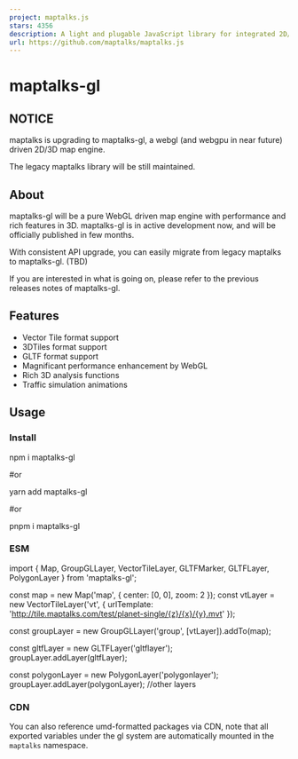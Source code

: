 ```yaml
---
project: maptalks.js
stars: 4356
description: A light and plugable JavaScript library for integrated 2D/3D maps.
url: https://github.com/maptalks/maptalks.js
---
```


maptalks-gl
===========

NOTICE
------

maptalks is upgrading to maptalks-gl, a webgl (and webgpu in near future) driven 2D/3D map engine.

The legacy maptalks library will be still maintained.

About
-----

maptalks-gl will be a pure WebGL driven map engine with performance and rich features in 3D. maptalks-gl is in active development now, and will be officially published in few months.

With consistent API upgrade, you can easily migrate from legacy maptalks to maptalks-gl. (TBD)

If you are interested in what is going on, please refer to the previous releases notes of maptalks-gl.

Features
--------

-   Vector Tile format support
-   3DTiles format support
-   GLTF format support
-   Magnificant performance enhancement by WebGL
-   Rich 3D analysis functions
-   Traffic simulation animations

Usage
-----

### Install

npm i maptalks-gl

#or

yarn add maptalks-gl

#or

pnpm i maptalks-gl

### ESM

import {
    Map,
    GroupGLLayer,
    VectorTileLayer,
    GLTFMarker,
    GLTFLayer,
    PolygonLayer
} from 'maptalks-gl';

const map \= new Map('map', {
    center: \[0, 0\],
    zoom: 2
});
const vtLayer \= new VectorTileLayer('vt', {
    urlTemplate: 'http://tile.maptalks.com/test/planet-single/{z}/{x}/{y}.mvt'
});

const groupLayer \= new GroupGLLayer('group', \[vtLayer\]).addTo(map);

const gltfLayer \= new GLTFLayer('gltflayer');
groupLayer.addLayer(gltfLayer);

const polygonLayer \= new PolygonLayer('polygonlayer');
groupLayer.addLayer(polygonLayer);
//other layers

### CDN

You can also reference umd-formatted packages via CDN, note that all exported variables under the gl system are automatically mounted in the `maptalks` namespace.

<script type\="text/javascript" src\="https://unpkg.com/maptalks-gl/dist/maptalks-gl.js"\></script\>
<script type\="text/javascript"\>
    const map \= new maptalks.Map('map', {
        center: \[0, 0\],
        zoom: 2
    });
    const vtLayer \= new maptalks.VectorTileLayer('vt', {
        urlTemplate: 'http://tile.maptalks.com/test/planet-single/{z}/{x}/{y}.mvt'
    });

    const groupLayer \= new maptalks.GroupGLLayer('group', \[vtLayer\]).addTo(map);

    const gltfLayer \= new maptalks.GLTFLayer('gltflayer');
    groupLayer.addLayer(gltfLayer)
    const polygonLayer \= new maptalks.PolygonLayer('polygonlayer');
    groupLayer.addLayer(polygonLayer);
    //other layers
</script\>

### Optional transcoders

If you need to introduce optional draco, ktx2 and other gl format decoding plugins, just introduce the decoding plugins after introducing the summary package as before:

import {
    Map,
    Geo3DTilesLayer,
    GLTFLayer
} from 'maptalks-gl';
import '@maptalks/transcoders.draco';
import '@maptalks/transcoders.crn';
import '@maptalks/transcoders.ktx2';

or with umd bundle：

<link rel\="stylesheet" href\="https://unpkg.com/maptalks-gl/dist/maptalks-gl.css"\>
<script type\="text/javascript" src\="https://unpkg.com/maptalks-gl/dist/maptalks-gl.js"\></script\>
<script type\="text/javascript" src\="https://unpkg.com/@maptalks/transcoders.draco/dist/transcoders.draco.js"\></script\>
<script type\="text/javascript" src\="https://unpkg.com/@maptalks/transcoders.crn/dist/transcoders.crn.js"\></script\>
<script type\="text/javascript" src\="https://unpkg.com/@maptalks/transcoders.ktx2/dist/transcoders.ktx2.js"\></script\>

Packages introductions
----------------------

### basic libraries

-   `gltf-loader` gltf format parsing library.
-   `reshader.gl` A regl-based implementation of the 3D rendering interface, including renderer, scene, mesh, material and other commonly used rendering base classes and predefined rendering materials, such as PBR.

### Map

-   `map` home for Map class and other infrustructures.

### Layers

-   `gl` WebGL base layer functionality, including GroupGLLayer, terrain, post-processing and various 3D mask implementations.
-   `layer-3dtiles` Implementation of the 3dtiles layer (Geo3DTilesLayer).
-   `layer-gltf` Implementation of gltf layer (GLTFLayer/GLTFMarker).
-   `layer-video` video layer (VideoLayer/VideoSurface) implementation

### Vector tiles

-   `vector-packer` Parsing of vector tile formats and organization of data structures.
-   `vt-plugin` Interface definition for the vector tile rendering plugin.
-   `vt` Vector tile layer (VectorTileLayer/GeoJSONVectorTileLayer) implementation.

### Three-dimensional analysis

-   `analysis` Implementation of various 3D analysis functions.
-   `traffic` Implementation of traffic simulation.

### transcoders

-   `transcoders.crn` crn format parsing library
-   `transcoders.draco` draco format parser library
-   `transcoders.ktx` ktx2 compressed texture format parser library.

Installation and compilation
----------------------------

### node environment

The current minimum node environment is 18.16.1, if you don't meet the minimum node version requirement, you can use nvm / fnm to manage the node version.

### pnpm version

Currently this project is using pnpm@9.x.

### Install dependencies

pnpm i

### Compile

pnpm build

### Debugging

If you need to debug the code base in watch mode, and the target of the compilation contains the source code, run the following command in the root folder of package you are debugging:

pnpm run dev

Test
----

The project uses karma or electron-mocha (vt vs. layer-3dtiles) as the test framework, and the test cases are written based on mocha syntax.

### Run a full test of the project

Run `npm test` under each project.

### Run the tests for the specified use case

-   If the project is based on electron-mocha, run the

pnpm run tdd -- -g “spec keywords”

-   If the project is based on karma, you need to modify the test source code to specify the use cases to run via the only method in mocha, e.g..

it('spec name', () \=> {});

Change to:

it.only('spec name', () \=> {});
